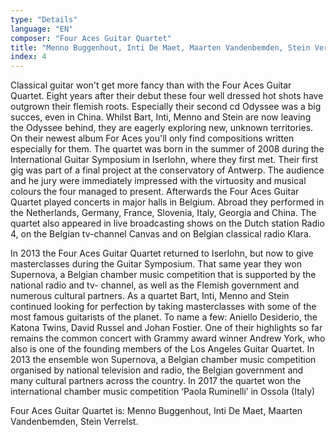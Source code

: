 ```yaml
---
type: "Details"
language: "EN"
composer: "Four Aces Guitar Quartet"
title: "Menno Buggenhout, Inti De Maet, Maarten Vandenbemden, Stein Verrelst"
index: 4
---
```

Classical guitar won&#39;t get more fancy than with the Four Aces
Guitar Quartet. Eight years after their debut these four well
dressed hot shots have outgrown their flemish roots. Especially
their second cd Odyssee was a big succes, even in China. Whilst
Bart, Inti, Menno and Stein are now leaving the Odyssee behind,
they are eagerly exploring new, unknown territories. On their
newest album For Aces you&#39;ll only find compositions written
especially for them.
The quartet was born in the summer of 2008 during the
International Guitar Symposium in Iserlohn, where they first met.
Their first gig was part of a final project at the conservatory of
Antwerp. The audience and he jury were immediately impressed
with the virtuosity and musical colours the four managed to
present.
Afterwards the Four Aces Guitar Quartet played concerts in major
halls in Belgium. Abroad they performed in the Netherlands,
Germany, France, Slovenia, Italy, Georgia and China. The quartet
also appeared in live broadcasting shows on the Dutch station
Radio 4, on the Belgian tv-channel Canvas and on Belgian classical
radio Klara.

In 2013 the Four Aces Guitar Quartet returned to Iserlohn, but
now to give masterclasses during the Guitar Symposium. That
same year they won Supernova, a Belgian chamber music
competition that is supported by the national radio and tv-
channel, as well as the Flemish government and numerous
cultural partners.
As a quartet Bart, Inti, Menno and Stein continued looking for
perfection by taking masterclasses with some of the most famous
guitarists of the planet. To name a few: Aniello Desiderio, the
Katona Twins, David Russel and Johan Fostier. One of their
highlights so far remains the common concert with Grammy
award winner Andrew York, who also is one of the founding
members of the Los Angeles Guitar Quartet.
In 2013 the ensemble won Supernova, a Belgian chamber music
competition organised by national television and radio, the
Belgian government and many cultural partners across the
country. In 2017 the quartet won the international chamber
music competition ‘Paola Ruminelli’ in Ossola (Italy)

Four Aces Guitar Quartet is:
Menno Buggenhout, Inti De Maet, Maarten Vandenbemden,
Stein Verrelst.